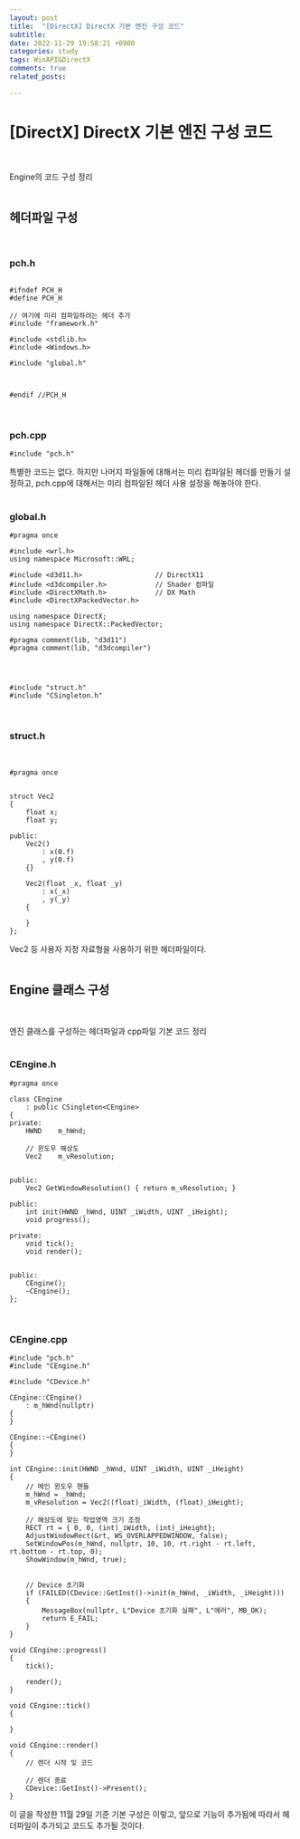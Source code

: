 ```yaml
---
layout: post
title:  "[DirectX] DirectX 기본 엔진 구성 코드"
subtitle:  
date: 2022-11-29 19:58:21 +0900
categories: study
tags: WinAPI&DirectX
comments: true
related_posts:

---
```


# [DirectX] DirectX 기본 엔진 구성 코드<br/>
<br/>

Engine의 코드 구성 정리<br/>
<br/>

## 헤더파일 구성<br/>
<br/>

### pch.h<br/>

```

#ifndef PCH_H
#define PCH_H

// 여기에 미리 컴파일하려는 헤더 추가
#include "framework.h"

#include <stdlib.h>
#include <Windows.h>

#include "global.h"



#endif //PCH_H

```
<br/>

### pch.cpp<br/>

```
#include "pch.h"
```

특별한 코드는 없다. 하지만 나머지 파일들에 대해서는 미리 컴파일된 헤더를 만들기 설정하고, pch.cpp에 대해서는 미리 컴파일된 헤더 사용 설정을 해놓아야 한다.<br/>
<br/>

### global.h<br/>

```
#pragma once

#include <wrl.h>
using namespace Microsoft::WRL;

#include <d3d11.h>					// DirectX11
#include <d3dcompiler.h>			// Shader 컴파일
#include <DirectXMath.h>			// DX Math
#include <DirectXPackedVector.h>	

using namespace DirectX;
using namespace DirectX::PackedVector;

#pragma comment(lib, "d3d11")
#pragma comment(lib, "d3dcompiler")




#include "struct.h"
#include "CSingleton.h"
```

<br/>

### struct.h<br/>
<br/>

```
#pragma once


struct Vec2
{
	float x;
	float y;

public:
	Vec2()
		: x(0.f)
		, y(0.f)
	{}

	Vec2(float _x, float _y)
		: x(_x)
		, y(_y)
	{

	}
};

```

Vec2 등 사용자 지정 자료형을 사용하기 위한 헤더파일이다.<br/>
<Br/>

## Engine 클래스 구성<br/>
<br/>

엔진 클래스를 구성하는 헤더파일과 cpp파일 기본 코드 정리<br/>
<br/>

### CEngine.h<br/>

```
#pragma once

class CEngine
	: public CSingleton<CEngine>
{
private:
	HWND	m_hWnd;

	// 윈도우 해상도
	Vec2	m_vResolution;
	

public:
	Vec2 GetWindowResolution() { return m_vResolution; }

public:
	int init(HWND _hWnd, UINT _iWidth, UINT _iHeight);
	void progress();

private:
	void tick();
	void render();


public:
	CEngine();
	~CEngine();
};

```
<br/>

### CEngine.cpp<br/>

```
#include "pch.h"
#include "CEngine.h"

#include "CDevice.h"

CEngine::CEngine()
	: m_hWnd(nullptr)
{
}

CEngine::~CEngine()
{
}

int CEngine::init(HWND _hWnd, UINT _iWidth, UINT _iHeight)
{
	// 메인 윈도우 핸들
	m_hWnd = _hWnd;
	m_vResolution = Vec2((float)_iWidth, (float)_iHeight);

	// 해상도에 맞는 작업영역 크기 조정
	RECT rt = { 0, 0, (int)_iWidth, (int)_iHeight};
	AdjustWindowRect(&rt, WS_OVERLAPPEDWINDOW, false);
	SetWindowPos(m_hWnd, nullptr, 10, 10, rt.right - rt.left, rt.bottom - rt.top, 0);
	ShowWindow(m_hWnd, true);


	// Device 초기화
	if (FAILED(CDevice::GetInst()->init(m_hWnd, _iWidth, _iHeight)))
	{
		MessageBox(nullptr, L"Device 초기화 실패", L"에러", MB_OK);
		return E_FAIL;
	}
}

void CEngine::progress()
{
	tick();

	render();
}

void CEngine::tick()
{

}

void CEngine::render()
{
    // 렌더 시작 및 코드

	// 렌더 종료
	CDevice::GetInst()->Present();
}

```

이 글을 작성한 11월 29일 기준 기본 구성은 이렇고, 앞으로 기능이 추가됨에 따라서 헤더파일이 추가되고 코드도 추가될 것이다.<br/>
